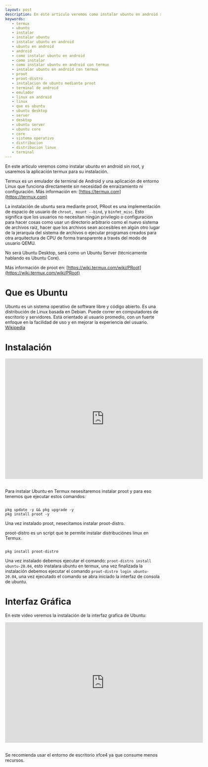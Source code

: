 ```yaml
---
layout: post
description: En este articulo veremos como instalar ubuntu en android sin root, y usaremos la aplicación termux para su instalación, la instalación de ubuntu sera mediante proot, no será Ubuntu Desktop, será como un Ubuntu Server (técnicamente hablando es Ubuntu Core)
keywords:
   - termux
   - ubuntu
   - instalar
   - instalar ubuntu
   - instalar ubuntu en android
   - ubuntu en android
   - android
   - como instalar ubuntu en android
   - como instalar
   - como instalar ubuntu en android con termux
   - instalar ubuntu en android con termux
   - proot
   - proot-distro
   - instalacion de ubuntu mediante proot
   - terminal de android
   - emulador
   - linux en android
   - linux
   - que es ubuntu
   - ubuntu desktop
   - server
   - desktop
   - ubuntu server
   - ubuntu core
   - core
   - sistema operativo
   - distribucion
   - distribucion linux
   - terminal
---
```


En este articulo veremos como instalar ubuntu en android sin root, y usaremos la aplicación termux para su instalación.

Termux es un emulador de terminal de Android y una aplicación de entorno Linux que funciona directamente sin necesidad de enraizamiento ni configuración. Más información en: [https://termux.com](https://termux.com)

La instalación de ubuntu sera mediante proot, PRoot es una implementación de espacio de usuario de ```chroot, mount --bind```, y ```binfmt_misc```. Esto significa que los usuarios no necesitan ningún privilegio o configuración para hacer cosas como usar un directorio arbitrario como el nuevo sistema de archivos raíz, hacer que los archivos sean accesibles en algún otro lugar de la jerarquía del sistema de archivos o ejecutar programas creados para otra arquitectura de CPU de forma transparente a través del modo de usuario QEMU. 

No será Ubuntu Desktop, será como un Ubuntu Server (técnicamente hablando es Ubuntu Core). 

Más información de proot en: [https://wiki.termux.com/wiki/PRoot](https://wiki.termux.com/wiki/PRoot)

# Que es Ubuntu

Ubuntu es un sistema operativo de software libre y código abierto. Es una distribución de Linux basada en Debian. Puede correr en computadores de escritorio y servidores. Está orientado al usuario promedio, con un fuerte enfoque en la facilidad de uso y en mejorar la experiencia del usuario. [Wikipedia](https://es.wikipedia.org/wiki/Ubuntu)

# Instalación
<div class='youtube-video'>
  <iframe title="video" width="640" height="390" src="https://www.youtube.com/embed/p-Fjww-52Mg" frameborder="0" allowfullscreen></iframe>
</div>
<br />

Para instalar Ubuntu en Termux nesesitaremos instalar proot y para eso tenemos que ejecutar estos comandos:

```shell

pkg update -y && pkg upgrade -y
pkg install proot -y

```

Una vez instalado proot, nesecitamos instalar proot-distro.

proot-distro es un script que te permite instalar distribuciónes linux en Termux.

```shell

pkg install proot-distro

```

Una vez instalado debemos ejecutar el comando: ``` proot-distro install ubuntu-20.04 ```, esto instalara ubuntu en termux, una vez finalizada la instalación debemos ejecutar el comando ```proot-distro login ubuntu-20.04```, una vez ejecutado el comando se abra iniciado la interfaz de consola de ubuntu.

# Interfaz Gráfica

En este video veremos la instalación de la interfaz grafica de Ubuntu:

<div class='youtube-video'>
  <iframe title="video" width="640" height="390" src="https://www.youtube.com/embed/RRZsCa_jOy0" frameborder="0" allowfullscreen></iframe>
</div>
<br />

Se recomienda usar el entorno de escritorio xfce4 ya que consume menos recursos.



